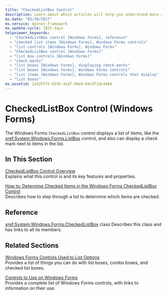```yaml
---
title: "CheckedListBox Control"
description: Learn about which articles will help you understand more about the CheckedListBox control in Windows Forms.
ms.date: "03/30/2017"
ms.service: dotnet-framework
ms.update-cycle: 1825-days
helpviewer_keywords:
  - "CheckedListBox control [Windows Forms], reference"
  - "checked list items [Windows Forms], Windows Forms controls"
  - "list controls [Windows Forms], Windows Forms"
  - "CheckedListBox control [Windows Forms]"
  - "list box controls [Windows Forms]"
  - "check marks"
  - "list boxes [Windows Forms], displaying check marks"
  - "list boxes [Windows Forms], Windows Forms controls"
  - "list items [Windows Forms], Windows Forms controls that display"
  - "list boxes"
ms.assetid: 2a525f72-0245-41d7-94e9-b9c971dc4484
---
```

# CheckedListBox Control (Windows Forms)

The Windows Forms `CheckedListBox` control displays a list of items, like the <xref:System.Windows.Forms.ListBox> control, and also can display a check mark next to items in the list.

## In This Section

[CheckedListBox Control Overview](checkedlistbox-control-overview-windows-forms.md)\
Explains what this control is and its key features and properties.

[How to: Determine Checked Items in the Windows Forms CheckedListBox Control](how-to-determine-checked-items-in-the-windows-forms-checkedlistbox-control.md)\
Describes how to step through a list to determine which items are checked.

## Reference

<xref:System.Windows.Forms.CheckedListBox> class
Describes this class and has links to all its members.

## Related Sections

[Windows Forms Controls Used to List Options](windows-forms-controls-used-to-list-options.md)\
Provides a list of things you can do with list boxes, combo boxes, and checked list boxes.

[Controls to Use on Windows Forms](controls-to-use-on-windows-forms.md)\
Provides a complete list of Windows Forms controls, with links to information on their use.
